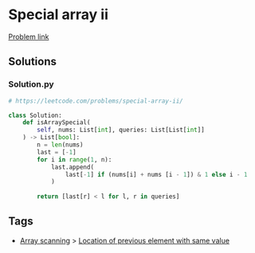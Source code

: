 # Special array ii

[Problem link](https://leetcode.com/problems/special-array-ii/)

## Solutions


### Solution.py
```py
# https://leetcode.com/problems/special-array-ii/

class Solution:
    def isArraySpecial(
        self, nums: List[int], queries: List[List[int]]
    ) -> List[bool]:
        n = len(nums)
        last = [-1]
        for i in range(1, n):
            last.append(
                last[-1] if (nums[i] + nums [i - 1]) & 1 else i - 1
            )
        
        return [last[r] < l for l, r in queries]
```
## Tags

* [Array scanning](/Collections/array-scanning.md#array-scanning) > [Location of previous element with same value](/Collections/array-scanning.md#location-of-previous-element-with-same-value)
